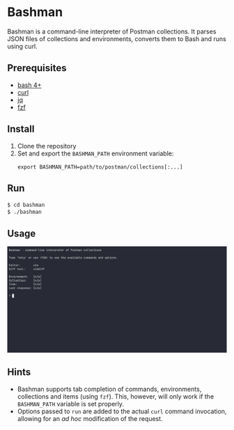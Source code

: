 # Bashman

Bashman is a command-line interpreter of Postman collections. It parses JSON
files of collections and environments, converts them to Bash and runs using
curl.

## Prerequisites

* [bash 4+](https://www.gnu.org/software/bash/)
* [curl](https://curl.se/)
* [jq](https://github.com/jqlang/jq)
* [fzf](https://github.com/junegunn/fzf)

## Install

1. Clone the repository
2. Set and export the `BASHMAN_PATH` environment variable:
   ```
   export BASHMAN_PATH=path/to/postman/collections[:...]
   ```

## Run

```
$ cd bashman
$ ./bashman
```

## Usage

![Demo](demo.gif)

## Hints

* Bashman supports tab completion of commands, environments, collections and
  items (using `fzf`). This, however, will only work if the `BASHMAN_PATH`
   variable is set properly.
* Options passed to `run` are added to the actual `curl` command invocation,
  allowing for an _ad hoc_ modification of the request.
